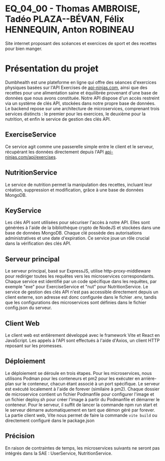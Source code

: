 # EQ_04_00 - Thomas AMBROISE, Tadéo PLAZA--BÉVAN, Félix HENNEQUIN, Anton ROBINEAU
Site internet proposant des scéances et exercices de sport et des recettes pour bien manger.

# Présentation du projet
Dumbhealth est une plateforme en ligne qui offre des séances d'exercices physiques basées sur l'API Exercises de [api-ninjas.com](https://api-ninjas.com/), ainsi que des recettes pour une alimentation saine et équilibrée provenant d'une base de données que nous avons constituée. Notre API dispose d'un accès restreint via un système de clés API, stockées dans notre propre base de données. Le backend repose sur une architecture de microservices, comprenant trois services distincts : le premier pour les exercices, le deuxième pour la nutrition, et enfin le service de gestion des clés API.

## ExerciseService
Ce service agit comme une passerelle simple entre le client et le serveur, récupérant les données directement depuis l'API [api-ninjas.com/api/exercises](https://api-ninjas.com/api/exercises).

## NutritionService
Le service de nutrition permet la manipulation des recettes, incluant leur création, suppression et modification, grâce à une base de données MongoDB.

## KeyService
Les clés API sont utilisées pour sécuriser l'accès à notre API. Elles sont générées à l'aide de la bibliothèque crypto de NodeJS et stockées dans une base de données MongoDB. Chaque clé possède des autorisations administratives et une date d'expiration. Ce service joue un rôle crucial dans la vérification des clés API.

## Serveur principal
Le serveur principal, basé sur ExpressJS, utilise http-proxy-middleware pour rediriger toutes les requêtes vers les microservices correspondants. Chaque service est identifié par un code spécifique dans les requêtes, par exemple "exe" pour ExerciseService et "nut" pour NutritionService. Le service de gestion des clés API n'est pas accessible directement depuis un client externe, son adresse est donc configurée dans le fichier .env, tandis que les configurations des microservices sont définies dans le fichier config.json du serveur.

## Client Web
Le client web est entièrement développé avec le framework Vite et React en JavaScript. Les appels à l'API sont effectués à l'aide d'Axios, un client HTTP reposant sur les promesses.

## Déploiement
Le déploiement se déroule en trois étapes. Pour les microservices, nous utilisons Podman pour les conteneurs et pm2 pour les exécuter en arrière-plan sur le conteneur, chacun étant associé à un port spécifique. Le serveur est exécuté localement à l'aide de forever (similaire à pm2). Chaque dossier de microservice contient un fichier Podmanfile pour configurer l'image et un fichier deploy.sh pour créer l'image à partir du Podmanfile et démarrer le conteneur. Pour le serveur, il suffit de lancer la commande npm run start et le serveur démarre automatiquement en tant que démon géré par forever. La partie client web, Vite nous permet de faire la commande `vite build` ou directement configuré dans le package.json

## Précision
En raison de contraintes de temps, les microservices suivants ne seront pas intégrés dans la SAE : UserService, NutritionService.
